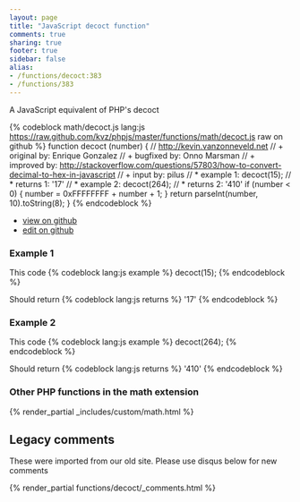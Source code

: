 ```yaml
---
layout: page
title: "JavaScript decoct function"
comments: true
sharing: true
footer: true
sidebar: false
alias:
- /functions/decoct:383
- /functions/383
---
```

<!-- Generated by Rakefile:build -->
A JavaScript equivalent of PHP's decoct

{% codeblock math/decoct.js lang:js https://raw.github.com/kvz/phpjs/master/functions/math/decoct.js raw on github %}
function decoct (number) {
  // http://kevin.vanzonneveld.net
  // +   original by: Enrique Gonzalez
  // +   bugfixed by: Onno Marsman
  // +   improved by: http://stackoverflow.com/questions/57803/how-to-convert-decimal-to-hex-in-javascript
  // +   input by: pilus
  // *     example 1: decoct(15);
  // *     returns 1: '17'
  // *     example 2: decoct(264);
  // *     returns 2: '410'
  if (number < 0) {
    number = 0xFFFFFFFF + number + 1;
  }
  return parseInt(number, 10).toString(8);
}
{% endcodeblock %}

 - [view on github](https://github.com/kvz/phpjs/blob/master/functions/math/decoct.js)
 - [edit on github](https://github.com/kvz/phpjs/edit/master/functions/math/decoct.js)

### Example 1
This code
{% codeblock lang:js example %}
decoct(15);
{% endcodeblock %}

Should return
{% codeblock lang:js returns %}
'17'
{% endcodeblock %}

### Example 2
This code
{% codeblock lang:js example %}
decoct(264);
{% endcodeblock %}

Should return
{% codeblock lang:js returns %}
'410'
{% endcodeblock %}


### Other PHP functions in the math extension
{% render_partial _includes/custom/math.html %}
## Legacy comments
These were imported from our old site. Please use disqus below for new comments
<div style="overflow-y: scroll; max-height: 500px;">
{% render_partial functions/decoct/_comments.html %}
</div>
